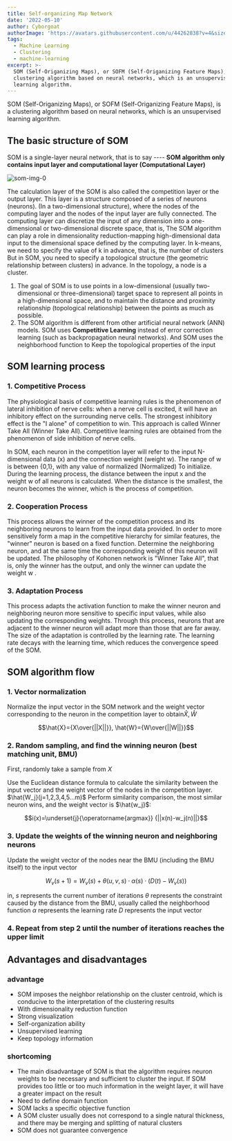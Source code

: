 ```yaml
---
title: Self-organizing Map Network
date: '2022-05-10'
author: Cyborgoat
authorImage: 'https://avatars.githubusercontent.com/u/44262838?v=4&size=64'
tags:
  - Machine Learning
  - Clustering
  - machine-learning
excerpt: >-
  SOM (Self-Origanizing Maps), or SOFM (Self-Origanizing Feature Maps), is a
  clustering algorithm based on neural networks, which is an unsupervised
  learning algorithm.
---
```






SOM (Self-Origanizing Maps), or SOFM (Self-Origanizing Feature Maps), is a clustering algorithm based on neural networks, which is an unsupervised learning algorithm.

## The basic structure of SOM

SOM is a single-layer neural network, that is to say ---- **SOM algorithm only contains input layer and computational layer (Computational Layer)**

![som-img-0](https://upload.wikimedia.org/wikipedia/commons/thumb/3/35/TrainSOM.gif/440px-TrainSOM.gif)

The calculation layer of the SOM is also called the competition layer or the output layer. This layer is a structure composed of a series of neurons (neurons). (In a two-dimensional structure), where the nodes of the computing layer and the nodes of the input layer are fully connected. The computing layer can discretize the input of any dimension into a one-dimensional or two-dimensional discrete space, that is, The SOM algorithm can play a role in dimensionality reduction-mapping high-dimensional data input to the dimensional space defined by the computing layer. In k-means, we need to specify the value of k in advance, that is, the number of clusters But in SOM, you need to specify a topological structure (the geometric relationship between clusters) in advance. In the topology, a node is a cluster.

1. The goal of SOM is to use points in a low-dimensional (usually two-dimensional or three-dimensional) target space to represent all points in a high-dimensional space, and to maintain the distance and proximity relationship (topological relationship) between the points as much as possible.
2. The SOM algorithm is different from other artificial neural network (ANN) models. SOM uses **Competitive Learning** instead of error correction learning (such as backpropagation neural networks). And SOM uses the neighborhood function to Keep the topological properties of the input

## SOM learning process

### 1. Competitive Process

The physiological basis of competitive learning rules is the phenomenon of lateral inhibition of nerve cells: when a nerve cell is excited, it will have an inhibitory effect on the surrounding nerve cells. The strongest inhibitory effect is the "I alone" of competition to win. This approach is called Winner Take All (Winner Take All). Competitive learning rules are obtained from the phenomenon of side inhibition of nerve cells.

In SOM, each neuron in the competition layer will refer to the input N-dimensional data (x) and the connection weight (weight w). The range of w is between {0,1}, with any value of normalized (Normalized) To initialize. During the learning process, the distance between the input x and the weight w of all neurons is calculated. When the distance is the smallest, the neuron becomes the winner, which is the process of competition.

### 2. Cooperation Process

This process allows the winner of the competition process and its neighboring neurons to learn from the input data provided. In order to more sensitively form a map in the competitive hierarchy for similar features, the "winner" neuron is based on a fixed function. Determine the neighboring neuron, and at the same time the corresponding weight of this neuron will be updated. The philosophy of Kohonen network is "Winner Take All", that is, only the winner has the output, and only the winner can update the weight w .

### 3. Adaptation Process

This process adapts the activation function to make the winner neuron and neighboring neuron more sensitive to specific input values, while also updating the corresponding weights. Through this process, neurons that are adjacent to the winner neuron will adapt more than those that are far away. The size of the adaptation is controlled by the learning rate. The learning rate decays with the learning time, which reduces the convergence speed of the SOM.

## SOM algorithm flow

### 1. Vector normalization

Normalize the input vector in the SOM network and the weight vector corresponding to the neuron in the competition layer to obtain$\hat{X},\hat{W}$

$$\hat{X}={X\over{||X||}}, \hat{W}={W\over{||W||}}$$

### 2. Random sampling, and find the winning neuron (best matching unit, BMU)

First, randomly take a sample from $X$

Use the Euclidean distance formula to calculate the similarity between the input vector and the weight vector of the nodes in the competition layer. $\hat{W_j}(j=1,2,3,4,5...m)$ Perform similarity comparison, the most similar neuron wins, and the weight vector is $\hat{w_j}$:

$$i(x)=\underset{j}{\operatorname{argmax}} {||x(n)-w_j(n)||}$$

### 3. Update the weights of the winning neuron and neighboring neurons

Update the weight vector of the nodes near the BMU (including the BMU itself) to the input vector

$$W_v(s+1)=W_v(s)+\theta(u,v,s)\cdot\alpha(s)\cdot(D(t)-W_v(s))$$

in,
$s$ represents the current number of iterations
$\theta$ represents the constraint caused by the distance from the BMU, usually called the neighborhood function
$\alpha$ represents the learning rate
$D$ represents the input vector

### 4. Repeat from step 2 until the number of iterations reaches the upper limit

## Advantages and disadvantages

### advantage

- SOM imposes the neighbor relationship on the cluster centroid, which is conducive to the interpretation of the clustering results
- With dimensionality reduction function
- Strong visualization
- Self-organization ability
- Unsupervised learning
- Keep topology information

### shortcoming

- The main disadvantage of SOM is that the algorithm requires neuron weights to be necessary and sufficient to cluster the input. If SOM provides too little or too much information in the weight layer, it will have a greater impact on the result
- Need to define domain function
- SOM lacks a specific objective function
- A SOM cluster usually does not correspond to a single natural thickness, and there may be merging and splitting of natural clusters
- SOM does not guarantee convergence

